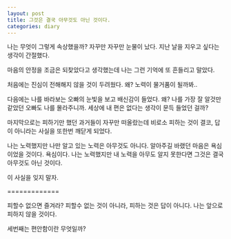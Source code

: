 ```yaml
---
layout: post
title: 그것은 결국 아무것도 아닌 것이다.
categories: diary
---
```


나는 무엇이 그렇게 속상했을까?
자꾸만 자꾸만 눈물이 났다.
지난 날을 지우고 싶다는 생각이 간절했다.

마음의 안정을 조금은 되찾았다고 생각했는데
나는 그런 기억에 또 흔들리고 말았다.


처음에는
진심이 전해해지 않을 것이 두려웠다.
왜? 노력이 물거품이 될까봐..

다음에는
나를 바라보는 오빠의 눈빛을 보고 배신감이 들었다.
왜? 나를 가장 잘 알것만 같았던 오빠도 나를 몰라주니까.
세상에 내 편은 없다는 생각이 문득 들었던 걸까?

마지막으로는
피하기만 했던 과거들이 자꾸만 떠올랐는데 
비로소 피하는 것이 결코, 답이 아니라는 사실을 또한번 깨닫게 되었다.

나는 노력했지만 나만 알고 있는 노력은 아무것도 아니다.
알아주길 바랬던 마음은 욕심이었을 것이다. 욕심이다.
나는 노력했지만 내 노력을 아무도 알지 못한다면
그것은 결국 아무것도 아닌 것이다.

이 사실을 잊지 말자.

=============

피할수 없으면 즐겨라?
피할수 없는 것이 아니라, 피하는 것은 답이 아니다.
나는 앞으로 피하지 않을 것이다.






세번째는
편안함이란 무엇일까?
